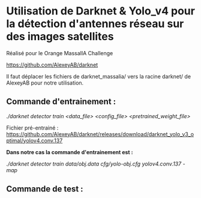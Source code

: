 # Utilisation de Darknet & Yolo_v4 pour la détection d'antennes réseau sur des images satellites

Réalisé pour le Orange MassalIA Challenge

https://github.com/AlexeyAB/darknet

Il faut déplacer les fichiers de darknet_massalia/ vers la racine darknet/ de AlexeyAB pour notre utilisation.


## Commande d'entrainement :
_./darknet detector train <data_file> <config_file> <pretrained_weight_file>_

Fichier pré-entrainé : https://github.com/AlexeyAB/darknet/releases/download/darknet_yolo_v3_optimal/yolov4.conv.137

**Dans notre cas la commande d'entrainement est :**

_./darknet detector train data/obj.data cfg/yolo-obj.cfg yolov4.conv.137 -map_


## Commande de test :
